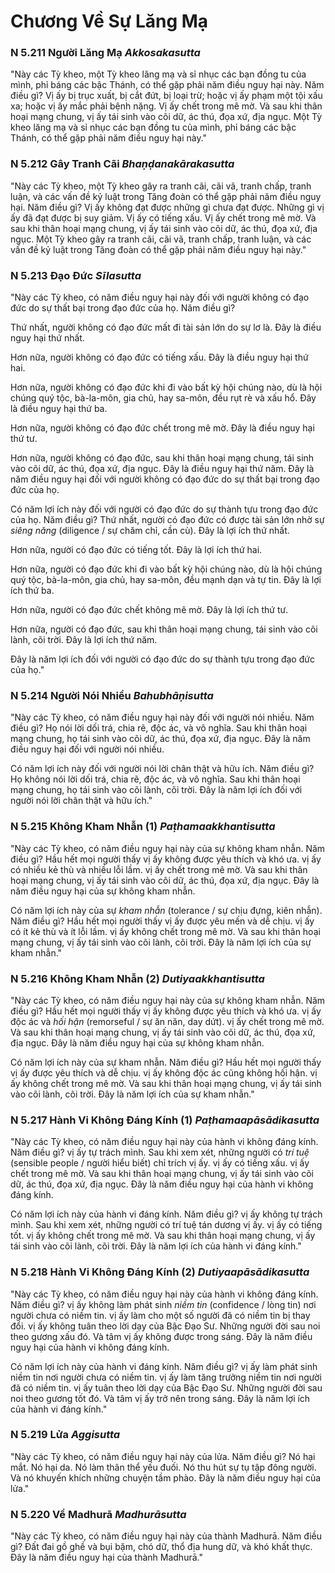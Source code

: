 # Chương Về Sự Lăng Mạ

### N 5.211 Người Lăng Mạ  *Akkosakasutta*

"Này các Tỳ kheo, một Tỳ kheo lăng mạ và sỉ nhục các bạn đồng tu của mình, phỉ báng các bậc Thánh, có thể gặp phải năm điều nguy hại này. Năm điều gì? Vị ấy bị trục xuất, bị cắt đứt, bị loại trừ; hoặc vị ấy phạm một tội xấu xa; hoặc vị ấy mắc phải bệnh nặng. Vị ấy chết trong mê mờ. Và sau khi thân hoại mạng chung, vị ấy tái sinh vào cõi dữ, ác thú, đọa xứ, địa ngục. Một Tỳ kheo lăng mạ và sỉ nhục các bạn đồng tu của mình, phỉ báng các bậc Thánh, có thể gặp phải năm điều nguy hại này."

<!--pg-->
### N 5.212 Gây Tranh Cãi  *Bhaṇḍanakārakasutta*

"Này các Tỳ kheo, một Tỳ kheo gây ra tranh cãi, cãi vã, tranh chấp, tranh luận, và các vấn đề kỷ luật trong Tăng đoàn có thể gặp phải năm điều nguy hại. Năm điều gì? Vị ấy không đạt được những gì chưa đạt được. Những gì vị ấy đã đạt được bị suy giảm. Vị ấy có tiếng xấu. Vị ấy chết trong mê mờ. Và sau khi thân hoại mạng chung, vị ấy tái sinh vào cõi dữ, ác thú, đọa xứ, địa ngục. Một Tỳ kheo gây ra tranh cãi, cãi vã, tranh chấp, tranh luận, và các vấn đề kỷ luật trong Tăng đoàn có thể gặp phải năm điều nguy hại này."

<!--pg-->
### N 5.213 Đạo Đức  *Sīlasutta*

"Này các Tỳ kheo, có năm điều nguy hại này đối với người không có đạo đức do sự thất bại trong đạo đức của họ. Năm điều gì?

Thứ nhất, người không có đạo đức mất đi tài sản lớn do sự lơ là. Đây là điều nguy hại thứ nhất.

Hơn nữa, người không có đạo đức có tiếng xấu. Đây là điều nguy hại thứ hai.

Hơn nữa, người không có đạo đức khi đi vào bất kỳ hội chúng nào, dù là hội chúng quý tộc, bà-la-môn, gia chủ, hay sa-môn, đều rụt rè và xấu hổ. Đây là điều nguy hại thứ ba.

Hơn nữa, người không có đạo đức chết trong mê mờ. Đây là điều nguy hại thứ tư.

Hơn nữa, người không có đạo đức, sau khi thân hoại mạng chung, tái sinh vào cõi dữ, ác thú, đọa xứ, địa ngục. Đây là điều nguy hại thứ năm. Đây là năm điều nguy hại đối với người không có đạo đức do sự thất bại trong đạo đức của họ.

Có năm lợi ích này đối với người có đạo đức do sự thành tựu trong đạo đức của họ. Năm điều gì? Thứ nhất, người có đạo đức có được tài sản lớn nhờ sự *siêng năng* (diligence / sự chăm chỉ, cần cù). Đây là lợi ích thứ nhất.

Hơn nữa, người có đạo đức có tiếng tốt. Đây là lợi ích thứ hai.

Hơn nữa, người có đạo đức khi đi vào bất kỳ hội chúng nào, dù là hội chúng quý tộc, bà-la-môn, gia chủ, hay sa-môn, đều mạnh dạn và tự tin. Đây là lợi ích thứ ba.

Hơn nữa, người có đạo đức chết không mê mờ. Đây là lợi ích thứ tư.

Hơn nữa, người có đạo đức, sau khi thân hoại mạng chung, tái sinh vào cõi lành, cõi trời. Đây là lợi ích thứ năm.

Đây là năm lợi ích đối với người có đạo đức do sự thành tựu trong đạo đức của họ."

<!--pg-->
### N 5.214 Người Nói Nhiều  *Bahubhāṇisutta*

"Này các Tỳ kheo, có năm điều nguy hại này đối với người nói nhiều. Năm điều gì? Họ nói lời dối trá, chia rẽ, độc ác, và vô nghĩa. Sau khi thân hoại mạng chung, họ tái sinh vào cõi dữ, ác thú, đọa xứ, địa ngục. Đây là năm điều nguy hại đối với người nói nhiều.

Có năm lợi ích này đối với người nói lời chân thật và hữu ích. Năm điều gì? Họ không nói lời dối trá, chia rẽ, độc ác, và vô nghĩa. Sau khi thân hoại mạng chung, họ tái sinh vào cõi lành, cõi trời. Đây là năm lợi ích đối với người nói lời chân thật và hữu ích."

<!--pg-->
### N 5.215 Không Kham Nhẫn (1)  *Paṭhamaakkhantisutta*

"Này các Tỳ kheo, có năm điều nguy hại này của sự không kham nhẫn. Năm điều gì? Hầu hết mọi người thấy vị ấy không được yêu thích và khó ưa. vị ấy có nhiều kẻ thù và nhiều lỗi lầm. vị ấy chết trong mê mờ. Và sau khi thân hoại mạng chung, vị ấy tái sinh vào cõi dữ, ác thú, đọa xứ, địa ngục. Đây là năm điều nguy hại của sự không kham nhẫn.

Có năm lợi ích này của sự *kham nhẫn* (tolerance / sự chịu đựng, kiên nhẫn). Năm điều gì? Hầu hết mọi người thấy vị ấy được yêu mến và dễ chịu. vị ấy có ít kẻ thù và ít lỗi lầm. vị ấy không chết trong mê mờ. Và sau khi thân hoại mạng chung, vị ấy tái sinh vào cõi lành, cõi trời. Đây là năm lợi ích của sự kham nhẫn."

<!--pg-->
### N 5.216 Không Kham Nhẫn (2)  *Dutiyaakkhantisutta*

"Này các Tỳ kheo, có năm điều nguy hại này của sự không kham nhẫn. Năm điều gì? Hầu hết mọi người thấy vị ấy không được yêu thích và khó ưa. vị ấy độc ác và *hối hận* (remorseful / sự ăn năn, day dứt). vị ấy chết trong mê mờ. Và sau khi thân hoại mạng chung, vị ấy tái sinh vào cõi dữ, ác thú, đọa xứ, địa ngục. Đây là năm điều nguy hại của sự không kham nhẫn.

Có năm lợi ích này của sự kham nhẫn. Năm điều gì? Hầu hết mọi người thấy vị ấy được yêu thích và dễ chịu. vị ấy không độc ác cũng không hối hận. vị ấy không chết trong mê mờ. Và sau khi thân hoại mạng chung, vị ấy tái sinh vào cõi lành, cõi trời. Đây là năm lợi ích của sự kham nhẫn."

<!--pg-->
### N 5.217 Hành Vi Không Đáng Kính (1)  *Paṭhamaapāsādikasutta*

"Này các Tỳ kheo, có năm điều nguy hại này của hành vi không đáng kính. Năm điều gì? vị ấy tự trách mình. Sau khi xem xét, những người có *trí tuệ* (sensible people / người hiểu biết) chỉ trích vị ấy. vị ấy có tiếng xấu. vị ấy chết trong mê mờ. Và sau khi thân hoại mạng chung, vị ấy tái sinh vào cõi dữ, ác thú, đọa xứ, địa ngục. Đây là năm điều nguy hại của hành vi không đáng kính.

Có năm lợi ích này của hành vi đáng kính. Năm điều gì? vị ấy không tự trách mình. Sau khi xem xét, những người có trí tuệ tán dương vị ấy. vị ấy có tiếng tốt. vị ấy không chết trong mê mờ. Và sau khi thân hoại mạng chung, vị ấy tái sinh vào cõi lành, cõi trời. Đây là năm lợi ích của hành vi đáng kính."

<!--pg-->
### N 5.218 Hành Vi Không Đáng Kính (2)  *Dutiyaapāsādikasutta*

"Này các Tỳ kheo, có năm điều nguy hại này của hành vi không đáng kính. Năm điều gì? vị ấy không làm phát sinh *niềm tin* (confidence / lòng tin) nơi người chưa có niềm tin. vị ấy làm cho một số người đã có niềm tin bị thay đổi. vị ấy không tuân theo lời dạy của Bậc Đạo Sư. Những người đời sau noi theo gương xấu đó. Và tâm vị ấy không được trong sáng. Đây là năm điều nguy hại của hành vi không đáng kính.

Có năm lợi ích này của hành vi đáng kính. Năm điều gì? vị ấy làm phát sinh niềm tin nơi người chưa có niềm tin. vị ấy làm tăng trưởng niềm tin nơi người đã có niềm tin. vị ấy tuân theo lời dạy của Bậc Đạo Sư. Những người đời sau noi theo gương tốt đó. Và tâm vị ấy trở nên trong sáng. Đây là năm lợi ích của hành vi đáng kính."

<!--pg-->
### N 5.219 Lửa  *Aggisutta*

"Này các Tỳ kheo, có năm điều nguy hại này của lửa. Năm điều gì? Nó hại mắt. Nó hại da. Nó làm thân thể yếu đuối. Nó thu hút sự tụ tập đông người. Và nó khuyến khích những chuyện tầm phào. Đây là năm điều nguy hại của lửa."

<!--pg-->
### N 5.220 Về Madhurā  *Madhurāsutta*

"Này các Tỳ kheo, có năm điều nguy hại này của thành Madhurā. Năm điều gì? Đất đai gồ ghề và bụi bặm, chó dữ, thổ địa hung dữ, và khó khất thực. Đây là năm điều nguy hại của thành Madhurā."
